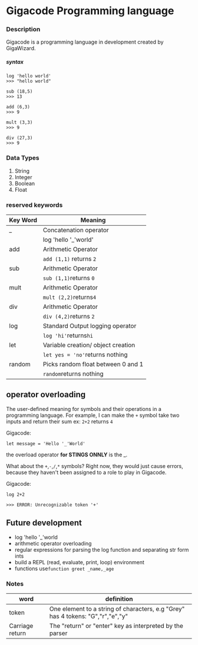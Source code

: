 # Gigacode Programming language

### Description

Gigacode is a programming language in development created by GigaWizard.

##### syntax

```
log 'hello world'
>>> "hello world"

sub (18,5)
>>> 13

add (6,3)
>>> 9

mult (3,3)
>>> 9

div (27,3)
>>> 9
```

### Data Types

1. String
2. Integer
3. Boolean
4. Float



### reserved keywords

| Key Word | Meaning                            |
| -------- | ---------------------------------- |
| _        | Concatenation operator             |
|          | log 'hello '_'world'               |
| add      | Arithmetic Operator                |
|          | `add (1,1)` returns `2`            |
| sub      | Arithmetic Operator                |
|          | `sub (1,1)`returns `0`             |
| mult     | Arithmetic Operator                |
|          | `mult (2,2)`returns`4`             |
| div      | Arithmetic Operator                |
|          | `div (4,2)`returns `2`             |
| log      | Standard Output logging operator   |
|          | `log 'hi'`returns`hi`              |
| let      | Variable creation/ object creation |
|          | `let yes = 'no'`returns nothing    |
| random   | Picks random float between 0 and 1 |
|          | `random`returns nothing            |

## operator overloading

The user-defined meaning for symbols and their operations in a programming language. For example, I can make the `+` symbol take two inputs and return their sum ex: `2+2` returns `4`

Gigacode:

`let message = 'Hello '_'World'`

the overload operator **for STINGS ONNLY** is the _.

What about the `+`,`-`,`/`,`*` symbols? Right now, they would just cause errors, because they haven't been assigned to a role to play in Gigacode.

Gigacode:

`log 2+2`

`>>> ERROR: Unrecognizable token '+'`

## Future development

* log 'hello '_'world
* arithmetic operator overloading
* regular expressions for parsing the log function and separating str form ints  
* build a REPL (read, evaluate, print, loop) environment
* functions use`function greet _name,_age`

### Notes

| word            | definition                                                   |
| --------------- | ------------------------------------------------------------ |
| token           | One element to a string of characters, e.g "Grey" has 4 tokens: "G","r","e","y" |
| Carriage return | The "return" or "enter" key as interpreted by the parser     |

